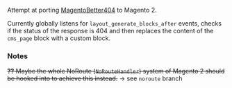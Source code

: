 Attempt at porting [MagentoBetter404](https://github.com/astorm/MagentoBetter404) to Magento 2.

Currently globally listens for `layout_generate_blocks_after` events, checks if the status of the response is 404 and then replaces the content of the `cms_page` block with a custom block.

### Notes
~~**??** Maybe the whole NoRoute (`NoRouteHandler`) system of Magento 2 should be hooked into to achieve this instead.~~ -> see `noroute` branch